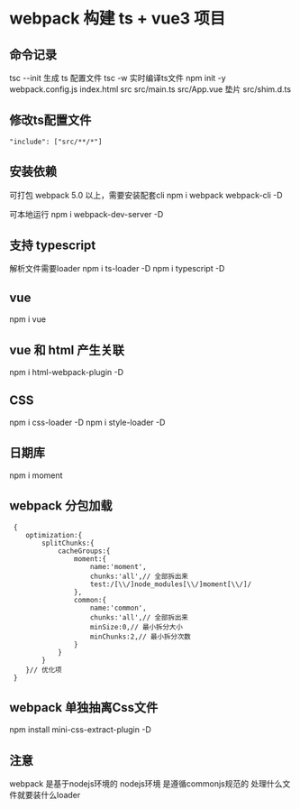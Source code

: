 # webpack 构建 ts + vue3 项目

## 命令记录
tsc --init 生成 ts 配置文件
tsc -w  实时编译ts文件
npm init -y
webpack.config.js
index.html
src
src/main.ts
src/App.vue
垫片
src/shim.d.ts

## 修改ts配置文件
`"include": ["src/**/*"]`

## 安装依赖
可打包
webpack 5.0 以上，需要安装配套cli
npm i webpack webpack-cli -D

可本地运行
npm i webpack-dev-server -D

## 支持 typescript
解析文件需要loader
npm i ts-loader -D
npm i typescript -D

## vue
npm i vue
 

## vue 和 html 产生关联
npm i html-webpack-plugin -D

## CSS
npm i css-loader -D
npm i style-loader -D

## 日期库
npm i moment

## webpack 分包加载
```
 {
    optimization:{
        splitChunks:{
            cacheGroups:{
                moment:{
                    name:'moment',
                    chunks:'all',// 全部拆出来
                    test:/[\\/]node_modules[\\/]moment[\\/]/
                },
                common:{
                    name:'common',
                    chunks:'all',// 全部拆出来
                    minSize:0,// 最小拆分大小
                    minChunks:2,// 最小拆分次数
                }
            }
        }
    }// 优化项
 }
```

## webpack 单独抽离Css文件
npm install mini-css-extract-plugin -D
## 注意
webpack 是基于nodejs环境的
nodejs环境 是遵循commonjs规范的
处理什么文件就要装什么loader